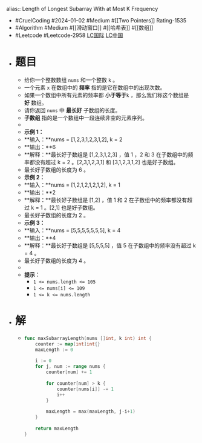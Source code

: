 alias:: Length of Longest Subarray With at Most K Frequency

- #CruelCoding #2024-01-02 #Medium #[[Two Pointers]] Rating-1535
- #Algorithm #Medium #[[滑动窗口]] #[[哈希表]] #[[数组]]
- #Leetcode #Leetcode-2958 [LC国际](https://leetcode.com/problems/length-of-longest-subarray-with-at-most-k-frequency/) [LC中国](https://leetcode.cn/problems/length-of-longest-subarray-with-at-most-k-frequency/)
- # 题目
	- 给你一个整数数组 `nums` 和一个整数 `k` 。
	- 一个元素 `x` 在数组中的 **频率** 指的是它在数组中的出现次数。
	- 如果一个数组中所有元素的频率都 **小于等于**`k` ，那么我们称这个数组是 **好** 数组。
	- 请你返回 `nums` 中 **最长好** 子数组的长度。
	- **子数组** 指的是一个数组中一段连续非空的元素序列。
	-
	- **示例 1：**
	- **输入：**nums = [1,2,3,1,2,3,1,2], k = 2
	- **输出：**6
	- **解释：**最长好子数组是 [1,2,3,1,2,3] ，值 1 ，2 和 3 在子数组中的频率都没有超过 k = 2 。[2,3,1,2,3,1] 和 [3,1,2,3,1,2] 也是好子数组。
	- 最长好子数组的长度为 6 。
	- **示例 2：**
	- **输入：**nums = [1,2,1,2,1,2,1,2], k = 1
	- **输出：**2
	- **解释：**最长好子数组是 [1,2] ，值 1 和 2 在子数组中的频率都没有超过 k = 1 。[2,1] 也是好子数组。
	- 最长好子数组的长度为 2 。
	- **示例 3：**
	- **输入：**nums = [5,5,5,5,5,5,5], k = 4
	- **输出：**4
	- **解释：**最长好子数组是 [5,5,5,5] ，值 5 在子数组中的频率没有超过 k = 4 。
	- 最长好子数组的长度为 4 。
	-
	- **提示：**
		- `1 <= nums.length <= 105`
		- `1 <= nums[i] <= 109`
		- `1 <= k <= nums.length`
- # 解
	- ```go
	  func maxSubarrayLength(nums []int, k int) int {
	      counter := map[int]int{}
	      maxLength := 0
	      
	      i := 0
	      for j, num := range nums {
	          counter[num] += 1
	          
	          for counter[num] > k {
	              counter[nums[i]] -= 1
	              i++
	          }
	          
	          maxLength = max(maxLength, j-i+1)
	      }
	      
	      return maxLength
	  }
	  ```